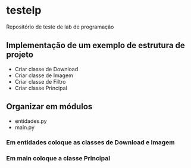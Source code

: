# testelp
Repositório de teste de lab de programação

## Implementação de um exemplo de estrutura de projeto 

- Criar classe de Download
- Criar classe de Imagem
- Criar classe de Filtro
- Criar classe Principal

## Organizar em módulos

- entidades.py
- main.py

### Em entidades coloque as classes de Download e Imagem

### Em main coloque a classe Principal
